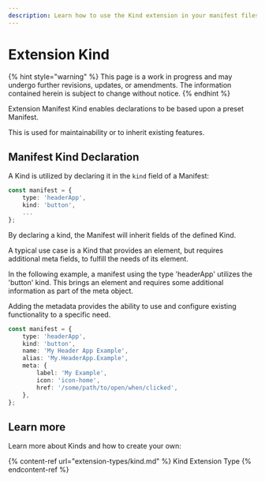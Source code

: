 ```yaml
---
description: Learn how to use the Kind extension in your manifest files when extending the Umbraco CMS backoffice.
---
```


# Extension Kind

{% hint style="warning" %}
This page is a work in progress and may undergo further revisions, updates, or amendments. The information contained herein is subject to change without notice.
{% endhint %}

Extension Manifest Kind enables declarations to be based upon a preset Manifest.

This is used for maintainability or to inherit existing features.

## Manifest Kind Declaration

A Kind is utilized by declaring it in the `kind` field of a Manifest:

```typescript
const manifest = {
    type: 'headerApp',
    kind: 'button',
    ...
};
```

By declaring a kind, the Manifest will inherit fields of the defined Kind.

A typical use case is a Kind that provides an element, but requires additional meta fields, to fulfill the needs of its element.

In the following example, a manifest using the type 'headerApp' utilizes the 'button' kind. This brings an element and requires some additional information as part of the meta object.

Adding the metadata provides the ability to use and configure existing functionality to a specific need.

```typescript
const manifest = {
    type: 'headerApp',
    kind: 'button',
    name: 'My Header App Example',
    alias: 'My.HeaderApp.Example',
    meta: {
        label: 'My Example',
        icon: 'icon-home',
        href: '/some/path/to/open/when/clicked',
    },
};
```

## Learn more

Learn more about Kinds and how to create your own:

{% content-ref url="extension-types/kind.md" %}
Kind Extension Type
{% endcontent-ref %}
